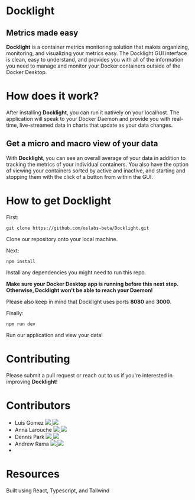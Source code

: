 # Docklight
## Metrics made easy

**Docklight** is a container metrics monitoring solution that makes organizing, monitoring, and visualizing your metrics easy. The Docklight GUI interface is clean, easy to understand, and provides you with all of the information you need to manage and monitor your Docker containers outside of the Docker Desktop.

# How does it work?

After installing **Docklight**, you can run it natively on your localhost. The application will speak to your Docker Daemon and provide you with real-time, live-streamed data in charts that update as your data changes.

## Get a micro and macro view of your data

With **Docklight**, you can see an overall average of your data in addition to tracking the metrics of your individual containers. You also have the option of viewing your containers sorted by active and inactive, and starting and stopping them with the click of a button from within the GUI. 

# How to get **Docklight**

First:

```
git clone https://github.com/oslabs-beta/Docklight.git
```

Clone our repository onto your local machine. 

Next: 

```
npm install
```

Install any dependencies you might need to run this repo. 

**Make sure your Docker Desktop app is running before this next step. Otherwise, Docklight won't be able to reach your Daemon!**

Please also keep in mind that Docklight uses ports **8080** and **3000**.

Finally:

```
npm run dev
```

Run our application and view your data!

# Contributing
Please submit a pull request or reach out to us if you're interested in improving **Docklight**!

# Contributors
<ul>
  <li>
    Luis Gomez
    <a href="https://www.linkedin.com/in/luisgomezo/" target="_blank">
      <img src="https://img.shields.io/badge/LinkedIn-0077B5?style=social&logo=linkedin" />
    </a>
      <a href="https://github.com/Luisortzg" target="_blank">
      <img src="https://img.shields.io/badge/Github-0077B5?style=social&logo=github" />
    </a>
  </li>
  <li>
    Anna Larouche
    <a href="https://www.linkedin.com/in/anna-larouche" target="_blank">
      <img src="https://img.shields.io/badge/LinkedIn-0077B5?style=social&logo=linkedin" />
    </a>
      <a href="https://github.com/amlarouche" target="_blank">
      <img src="https://img.shields.io/badge/Github-0077B5?style=social&logo=github" />
    </a>
  </li>
  <li>
    Dennis Park
    <a href="https://www.linkedin.com/in/dennishpark/" target="_blank">
      <img src="https://img.shields.io/badge/LinkedIn-0077B5?style=social&logo=linkedin" />
    </a>
      <a href="https://github.com/hdennispark" target="_blank">
      <img src="https://img.shields.io/badge/Github-0077B5?style=social&logo=github" />
    </a>
  </li>
  <li>
    Andrew Rama
    <a href="https://www.linkedin.com/in/" target="_blank">
      <img src="https://img.shields.io/badge/LinkedIn-0077B5?style=social&logo=linkedin" />
    </a>
      <a href="https://github.com/RamaSaga" target="_blank">
      <img src="https://img.shields.io/badge/Github-0077B5?style=social&logo=github" />
    </a>
  </li>
  <li>
</ul>

# Resources
Built using React, Typescript, and Tailwind

